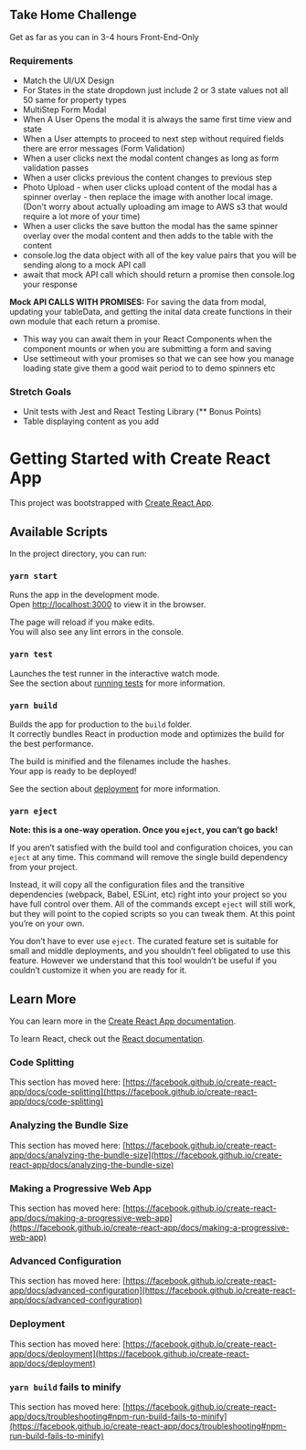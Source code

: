 ## Take Home Challenge 

Get as far as you can in 3-4 hours Front-End-Only

### Requirements
- Match the UI/UX Design 
- For States in the state dropdown just include 2 or 3 state values not all 50 same for property types
- MultiStep Form Modal
- When A User Opens the modal it is always the same first time view and state
- When a User attempts to proceed to next step without required fields there are error messages (Form Validation)
- When a user clicks next the modal content changes as long as form validation passes
- When a user clicks previous the content changes to previous step
- Photo Upload - when user clicks upload content of the modal has a spinner overlay - then replace the image with another local image. (Don't worry about actually uploading am image to AWS s3 that would require a lot more of your time)
- When a user clicks the save button the modal has the same spinner overlay over the modal content and then adds to the table with the content
- console.log the data object with all of the key value pairs that you will be sending along to a mock API call
- await that mock API call which should return a promise then console.log your response

**Mock API CALLS WITH PROMISES:** For saving the data from modal, updating your tableData, and getting the inital data create functions in their own module that each return a promise.
- This way you can await them in your React Components when the component mounts or when you are submitting a form and saving
- Use settimeout with your promises so that we can see how you manage loading state give them a good wait period to to demo spinners etc

### Stretch Goals 
- Unit tests with Jest and React Testing Library (** Bonus Points)
- Table displaying content as you add

# Getting Started with Create React App

This project was bootstrapped with [Create React App](https://github.com/facebook/create-react-app).

## Available Scripts

In the project directory, you can run:

### `yarn start`

Runs the app in the development mode.\
Open [http://localhost:3000](http://localhost:3000) to view it in the browser.

The page will reload if you make edits.\
You will also see any lint errors in the console.

### `yarn test`

Launches the test runner in the interactive watch mode.\
See the section about [running tests](https://facebook.github.io/create-react-app/docs/running-tests) for more information.

### `yarn build`

Builds the app for production to the `build` folder.\
It correctly bundles React in production mode and optimizes the build for the best performance.

The build is minified and the filenames include the hashes.\
Your app is ready to be deployed!

See the section about [deployment](https://facebook.github.io/create-react-app/docs/deployment) for more information.

### `yarn eject`

**Note: this is a one-way operation. Once you `eject`, you can’t go back!**

If you aren’t satisfied with the build tool and configuration choices, you can `eject` at any time. This command will remove the single build dependency from your project.

Instead, it will copy all the configuration files and the transitive dependencies (webpack, Babel, ESLint, etc) right into your project so you have full control over them. All of the commands except `eject` will still work, but they will point to the copied scripts so you can tweak them. At this point you’re on your own.

You don’t have to ever use `eject`. The curated feature set is suitable for small and middle deployments, and you shouldn’t feel obligated to use this feature. However we understand that this tool wouldn’t be useful if you couldn’t customize it when you are ready for it.

## Learn More

You can learn more in the [Create React App documentation](https://facebook.github.io/create-react-app/docs/getting-started).

To learn React, check out the [React documentation](https://reactjs.org/).

### Code Splitting

This section has moved here: [https://facebook.github.io/create-react-app/docs/code-splitting](https://facebook.github.io/create-react-app/docs/code-splitting)

### Analyzing the Bundle Size

This section has moved here: [https://facebook.github.io/create-react-app/docs/analyzing-the-bundle-size](https://facebook.github.io/create-react-app/docs/analyzing-the-bundle-size)

### Making a Progressive Web App

This section has moved here: [https://facebook.github.io/create-react-app/docs/making-a-progressive-web-app](https://facebook.github.io/create-react-app/docs/making-a-progressive-web-app)

### Advanced Configuration

This section has moved here: [https://facebook.github.io/create-react-app/docs/advanced-configuration](https://facebook.github.io/create-react-app/docs/advanced-configuration)

### Deployment

This section has moved here: [https://facebook.github.io/create-react-app/docs/deployment](https://facebook.github.io/create-react-app/docs/deployment)

### `yarn build` fails to minify

This section has moved here: [https://facebook.github.io/create-react-app/docs/troubleshooting#npm-run-build-fails-to-minify](https://facebook.github.io/create-react-app/docs/troubleshooting#npm-run-build-fails-to-minify)
